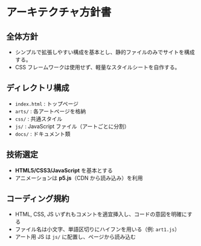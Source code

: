 # アーキテクチャ方針書

## 全体方針
- シンプルで拡張しやすい構成を基本とし、静的ファイルのみでサイトを構成する。
- CSS フレームワークは使用せず、軽量なスタイルシートを自作する。

## ディレクトリ構成
- `index.html` : トップページ
- `arts/` : 各アートページを格納
- `css/` : 共通スタイル
- `js/` : JavaScript ファイル（アートごとに分割）
- `docs/` : ドキュメント類

## 技術選定
- **HTML5/CSS3/JavaScript** を基本とする
- アニメーションは **p5.js**（CDN から読み込み）を利用

## コーディング規約
- HTML, CSS, JS いずれもコメントを適宜挿入し、コードの意図を明確にする
- ファイル名は小文字、単語区切りにハイフンを用いる（例: `art1.js`）
- アート用 JS は `js/` に配置し、ページから読み込む

